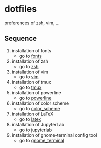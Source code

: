 # dotfiles

preferences of zsh, vim, ...

## Sequence

1. installation of fonts
    * go to [fonts](/fonts/)
1. installation of zsh
    * go to [zsh](/zsh/)
1. installation of vim
    * go to [vim](/vim/)
1. installation of tmux
    * go to [tmux](/tmux/)
1. installation of powerline
    * go to [powerline](/powerline/)
1. installation of color scheme
    * go to [color_scheme](/color_scheme/)
1. installation of LaTeX
    * go to [latex](/latex/)
1. installation of JupyterLab
    * go to [jupyterlab](/jupyterlab/)
1. installation of gnome-terminal config tool
    * go to [gnome_terminal](/gnome_terminal/)
